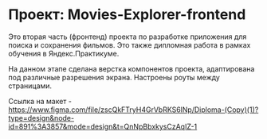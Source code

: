 # Проект: Movies-Explorer-frontend

Это вторая часть (фронтенд) проекта по разработке приложения для поиска и сохранения фильмов. Это также дипломная работа в рамках обучения в Яндекс.Практикуме. 

На данном этапе сделана верстка компонентов проекта, адаптирована под различные разрешения экрана. Настроены роуты между страницами.

Ссылка на макет - https://www.figma.com/file/zscQkFTryH4GrVbRKS6lNp/Diploma-(Copy)(1)?type=design&node-id=891%3A3857&mode=design&t=QnNpBbxkysCzAqIZ-1





